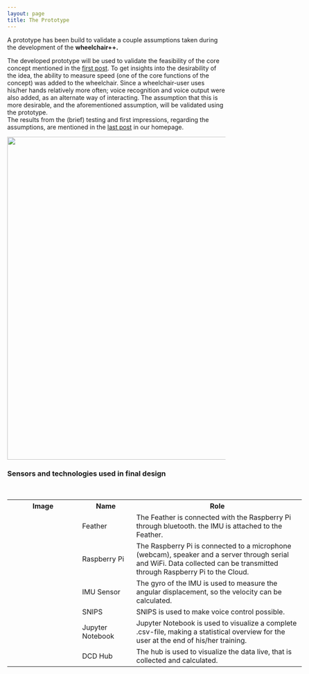 ```yaml
---
layout: page
title: The Prototype
---
```


A prototype has been build to validate a couple assumptions taken during the development of the <b>wheelchair++. </b>

The developed prototype will be used to validate the feasibility of the core concept mentioned in the <a href="https://paklongc.github.io/Fitnesswheelchair/2019-09-16-building-foundation/">first post</a>.
To get insights into the desirability of the idea, the ability to measure speed (one of the core functions of the concept) was added to the wheelchair. Since a wheelchair-user uses his/her hands relatively more often; voice recognition and voice output were also added, as an alternate way of interacting. The assumption that this is more desirable, and the aforementioned assumption, will be validated using the prototype.<br>
The results from the (brief) testing and first impressions, regarding the assumptions, are mentioned in the <a href="https://paklongc.github.io/Fitnesswheelchair/2019-11-03-finalizing/">last post</a> in our homepage.

<img src="\Fitnesswheelchair\img\rolstoel.jpg" width="745">


### Sensors and technologies used in final design
<br>
<table class="" style="undefined;table-layout: fixed; width: 799px">
<colgroup>
<col style="width: 165px">
<col style="width: 125px">
<col style="width: 390px">
</colgroup>
  <tr>
    <th>Image</th>
    <th>Name</th>
    <th>Role</th>
  </tr>
  <tr>
    <td><img src="\Fitnesswheelchair\img\feather.png" alt=""></td>
    <td>Feather</td>
    <td>The Feather is connected with the Raspberry Pi through bluetooth. the IMU is attached to the Feather. </td>
  </tr>
  <tr>
    <td><img src="\Fitnesswheelchair\img\raspi.png" alt=""></td>
    <td>Raspberry Pi</td>
    <td>The Raspberry Pi is connected to a microphone (webcam), speaker and a server through serial and WiFi. Data collected can be transmitted through Raspberry Pi to the Cloud.</td>
  </tr>
  <tr>
    <td><img src="\Fitnesswheelchair\img\imu.png" alt=""></td>
    <td>IMU Sensor</td>
    <td>The gyro of the IMU is used to measure the angular displacement, so the velocity can be calculated.</td>
  </tr>
  <tr>
    <td><img src="\Fitnesswheelchair\img\snips.png" alt=""></td>
    <td>SNIPS</td>
    <td>SNIPS is used to make voice control possible.</td>
  </tr>
  <tr>
    <td><img src="\Fitnesswheelchair\img\jupy.png" alt=""></td>
    <td>Jupyter Notebook</td>
    <td>Jupyter Notebook is used to visualize a complete .csv-file, making a statistical overview for the user at the end of his/her training.</td>
  </tr>
  <tr>
    <td><img src="\Fitnesswheelchair\img\dcd.png" alt=""></td>
    <td>DCD Hub</td>
    <td>The hub is used to visualize the data live, that is collected and calculated.</td>
  </tr>
</table>
